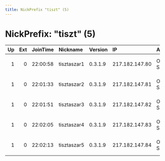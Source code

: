 ```yaml
---
title: NickPrefix "tiszt" (5)
---
```


# NickPrefix: "tiszt" (5)

|   Up |   Ext | JoinTime   | Nickname    | Version   | IP             | AS      | CC   |   ORp |   Dirp | OS    | Contact               |   eFamMembers |
|-----:|------:|:-----------|:------------|:----------|:---------------|:--------|:-----|------:|-------:|:------|:----------------------|--------------:|
|    1 |     0 | 22:00:58   | tisztaszar1 | 0.3.1.9   | 217.182.147.80 | OVH SAS | fr   |  9001 |   9030 | Linux | never at ever dot net |             1 |
|    1 |     0 | 22:01:33   | tisztaszar2 | 0.3.1.9   | 217.182.147.81 | OVH SAS | fr   |  9001 |   9030 | Linux | never at ever dot net |             1 |
|    1 |     0 | 22:01:51   | tisztaszar3 | 0.3.1.9   | 217.182.147.82 | OVH SAS | fr   |  9001 |   9030 | Linux | never at ever dot net |             1 |
|    1 |     0 | 22:02:05   | tisztaszar4 | 0.3.1.9   | 217.182.147.83 | OVH SAS | fr   |  9001 |   9030 | Linux | never at ever dot net |             1 |
|    1 |     0 | 22:02:13   | tisztaszar5 | 0.3.1.9   | 217.182.147.84 | OVH SAS | fr   |  9001 |   9030 | Linux | never at ever dot net |             1 |
